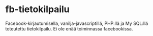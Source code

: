 # fb-tietokilpailu
Facebook-kirjautumisella, vanilja-javascriptillä, PHP:llä ja My SQL:llä toteutettu tietokilpailu.
Ei ole enää toiminnassa facebookissa.
